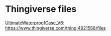 # Thingiverse files

[UltimateWaterproofCase_V6](UltimateWaterproofCase_V6.scad): <https://www.thingiverse.com/thing:4921568/files>

